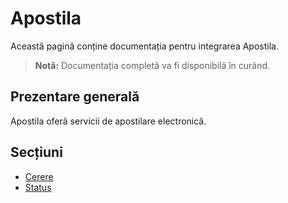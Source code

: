 # Apostila

Această pagină conține documentația pentru integrarea Apostila.

> **Notă:** Documentația completă va fi disponibilă în curând.

## Prezentare generală

Apostila oferă servicii de apostilare electronică.

## Secțiuni

- [Cerere](cerere.md)
- [Status](status.md)
